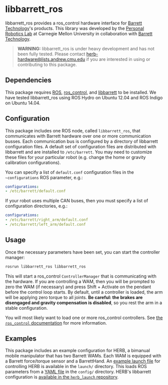 # libbarrett_ros
libbarrett_ros provides a ros_control hardware interface for [Barrett Technology](http://www.barrett.com/)'s products. This library was developed by the [Personal Robotics Lab](https://personalrobotics.ri.cmu.edu/) at Carnegie Mellon University in collaboration with [Barrett Technology](http://www.barrett.com/).

> **WARNING:** libbarrett_ros is under heavy development and has not been fully tested. Please contact [herb-hardware@lists.andrew.cmu.edu](mailto:herb-hardware@lists.andrew.cmu.edu) if you are interested in using or contributing to this package.

## Dependencies
This package requires [ROS](http://www.ros.org/), [ros_control](http://wiki.ros.org/ros_control), and [libbarrett](https://github.com/personalrobotics/libbarrett) to be installed. We have tested libbarrett_ros using ROS Hydro on Ubuntu 12.04 and ROS Indigo on Ubuntu 14.04.

## Configuration
This package includes one ROS node, called `libbarrett_ros`, that communicates with Barrett hardware over one or more communication busses. Each communication bus is configured by a directory of libbarrett configuration files. A default set of configuration files are distributed with libbarrett and are installed to `/etc/barrett`. You may need to customize these files for your particular robot (e.g. change the home or gravity calibration configurations).

You can specify a list of `default.conf` configuration files in the `~configurations` ROS parameter, e.g.:

```yaml
configurations:
- /etc/barrett/default.conf
```

If your robot uses multiple CAN buses, then you must specify a list of configuration directories, e.g.:

```yaml
configurations:
- /etc/barrett/right_arm/default.conf
- /etc/barrett/left_arm/default.conf
```

## Usage
Once the necessary parameters have been set, you can start the controller manager:
```bash
rosrun libbarrett_ros libbarrett_ros
```

This will start a ros_control `ControllerManager` that is communicating with the hardware. If you are controlling a WAM, then you will be prompted to zero the WAM (if necessary) and press Shift + Activate on the pendant before the control loop starts. By default, until a controller is loaded, the arm will be applying zero torque to all joints. **Be careful: the brakes are disengaged and gravity compensation is disabled**, so you rest the arm in a stable configuration.

You will most likely want to load one or more ros_control controllers. See [the `ros_control` documentation](http://wiki.ros.org/ros_control/Tutorials/Loading%20and%20starting%20controllers%20through%20service%20calls) for more information.

## Examples
This package includes an example configuration for HERB, a bimanual mobile manipulator that has two Barrett WAMs. Each WAM is equipped with a Barrett force/torque sensor and a BarrettHand. An [example launch file](https://github.com/personalrobotics/libbarrett_ros/blob/ros_control/launch/wam_control.launch) for controlling HERB is available in the `launch/` directory. This loads ROS parameters from a [YAML file](https://github.com/personalrobotics/libbarrett_ros/blob/ros_control/config/wam_config.yaml) in the `config/` directory. HERB's libbarrett configuration is [available in the `herb_launch` repository](https://github.com/personalrobotics/herb_launch/tree/master/libbarrett_config).
